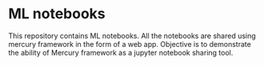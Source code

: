 # ML notebooks
This repository contains ML notebooks. All the notebooks are shared using mercury framework in the form of a web app. Objective is to demonstrate the ability of Mercury framework as a jupyter notebook sharing tool.

